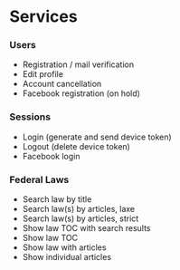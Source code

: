 # Services

### Users
* Registration / mail verification
* Edit profile
* Account cancellation
* Facebook registration (on hold)

### Sessions
* Login (generate and send device token)
* Logout (delete device token)
* Facebook login

### Federal Laws
* Search law by title
* Search law(s) by articles, laxe
* Search law(s) by articles, strict
* Show law TOC with search results
* Show law TOC
* Show law with articles
* Show individual articles

### 
